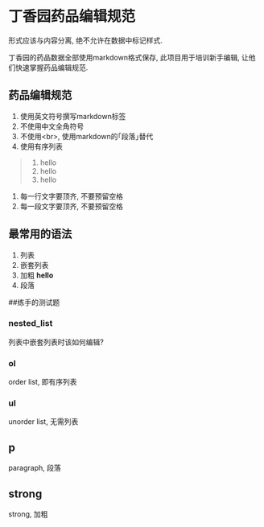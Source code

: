 # 丁香园药品编辑规范

形式应该与内容分离, 绝不允许在数据中标记样式. 

丁香园的药品数据全部使用markdown格式保存, 此项目用于培训新手编辑, 让他们快速掌握药品编辑规范. 

## 药品编辑规范


1. 使用英文符号撰写markdown标签
1. 不使用中文全角符号
1. 不使用\<br>, 使用markdown的｢段落｣替代
1. 使用有序列表
>1. hello 
>1. hello
>1. hello
1. 每一行文字要顶齐, 不要预留空格
1. 每一段文字要顶齐, 不要预留空格


## 最常用的语法

1. 列表
1. 嵌套列表
1. 加粗 **hello**
1. 段落
 




##练手的测试题

### nested_list

列表中嵌套列表时该如何编辑? 

### ol

order list, 即有序列表

### ul

unorder list, 无需列表

## p

paragraph, 段落

## strong

strong, 加粗 